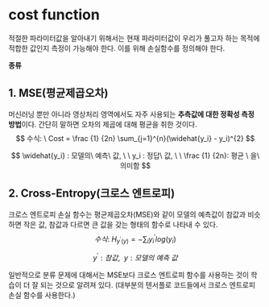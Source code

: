 # cost function

적절한 파라미터값을 알아내기 위해서는 현재 파라미터값이 우리가 풀고자 하는 목적에 적합한 값인지 측정이 가능해야 한다. 이를 위해 손실함수를 정의해야 한다.



**종류**

## 1. MSE(평균제곱오차)

머신러닝 뿐만 아니라 영상처리 영역에서도 자주 사용되는 **추측값에 대한 정확성 측정 방법**이다. 간단히 말하면 오차의 제곱에 대해 평균을 취한 것이다. 
$$
수식: \ Cost = \frac {1} {2n} \sum_{j=1}^{n}(\widehat{y_i} - y_i)^{2}
$$

$$
\widehat{y_i} : 모델의\ 예측\ 값, \ \  	y_i : 정답\ 값, \ \ \frac {1} {2n}: 평균 \ 을\ 의미함
$$



## 2. Cross-Entropy(크로스 엔트로피) 

크로스 엔트로피 손실 함수는 평균제곱오차(MSE)와 같이 모델의 예측값이 참값과 비슷하면 작은 값, 참값과 다르면 큰 값을 갖는 형태의 함수로 나타내 수 있다.
$$
수식: \ H_{y^{'}(y)} = -\sum_{i}y^{'}_ilog(y_i)
$$

$$
y^{'}: 참값, \ \ y: 모델의\ 예측\ 값
$$

일반적으로 분류 문제에 대해서는 MSE보다 크로스 엔트로피 함수를 사용하는 것이 학습이 더 잘 되는 것으로 알려져 있다. (대부분의 텐서플로 코드들에서 크로스 엔트로피 손실 함수를 사용한다.)